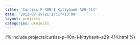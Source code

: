 ```yaml
---
title: 'Curtiss P-40N-1 Kittyhawk A29-414'
date: '2012-07-19T21:27:17+13:00'
layout: projects
categories: projects
---
```


{% include projects/curtiss-p-40n-1-kittyhawk-a29-414.html %}

